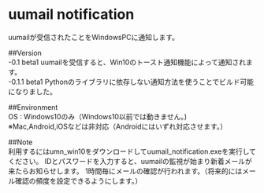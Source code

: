 # uumail notification

uumailが受信されたことをWindowsPCに通知します。

##Version<br>
  -0.1 beta1 uumailを受信すると、Win10のトースト通知機能によって通知されます。<br>
  -0.1.1 beta1 Pythonのライブラリに依存しない通知方法を使うことでビルド可能になりました。<br>


##Environment<br>
  OS : Windows10のみ（Windows10以前では動きません。)<br>
  ※Mac,Android,iOSなどは非対応（Androidにはいずれ対応させます。）<br>
  
##Note<br>
 利用するにはumn_win10をダウンロードしてuumail_notification.exeを実行してください。
 IDとパスワードを入力すると、uumailの監視が始まり新着メールが来たらお知らせします。
 1時間毎にメールの確認が行われます。（将来的にはメール確認の頻度を設定できるようにします。）
